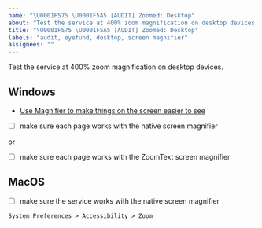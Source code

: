 ```yaml
---
name: "\U0001F575 \U0001F5A5 [AUDIT] Zoomed: Desktop"
about: "Test the service at 400% zoom magnification on desktop devices."
title: "\U0001F575 \U0001F5A5 [AUDIT] Zoomed: Desktop"
labels: "audit, eyefund, desktop, screen magnifier"
assignees: ""
---
```

Test the service at 400% zoom magnification on desktop devices.

## Windows

- [Use Magnifier to make things on the screen easier to see](https://support.microsoft.com/en-us/help/11542/windows-use-magnifier-to-make-things-easier-to-see)

- [ ] make sure each page works with the native screen magnifier

or

- [ ] make sure each page works with the ZoomText screen magnifier

## MacOS

- [ ] make sure the service works with the native screen magnifier

`System Preferences > Accessibility > Zoom`
